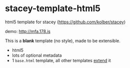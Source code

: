stacey-template-html5
=====================

html5 template for stacey (https://github.com/kolber/stacey)

demo: <http://mfa.178.is>

This is a **blank** template (no style), made to be extensible.

- html5
- lots of optional metadata
- 1 `base.html` template, all other templates [extend](http://twig.sensiolabs.org/doc/templates.html#template-inheritance) it
